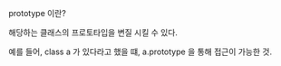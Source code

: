 prototype 이란?

해당하는 클래스의 프로토타입을 변질 시킬 수 있다.

예를 들어,
class a 가 있다라고 했을 떄,
a.prototype 을 통해 접근이 가능한 것.
